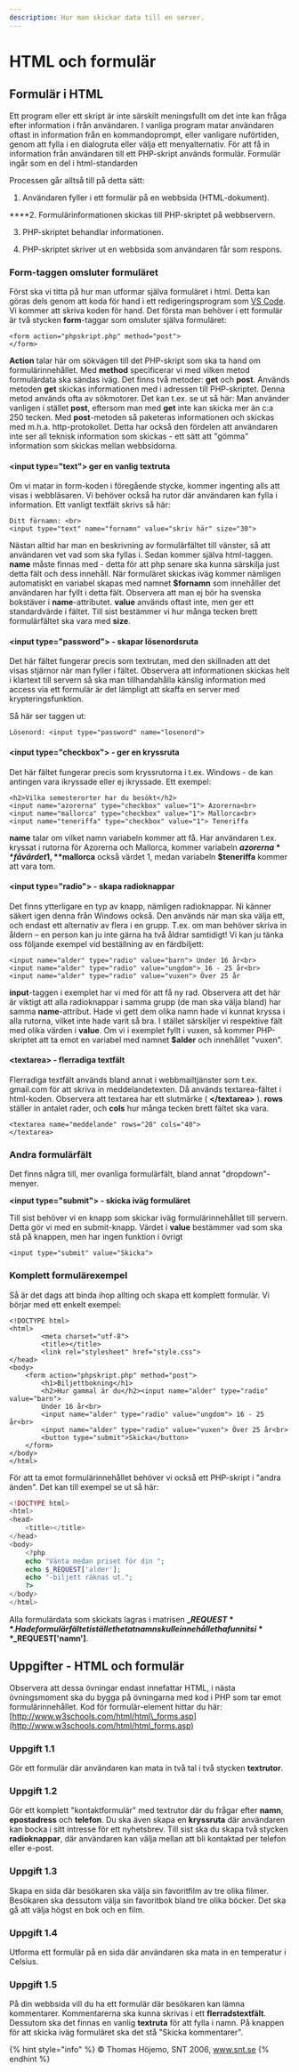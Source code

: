 ```yaml
---
description: Hur man skickar data till en server.
---
```


# HTML och formulär

## **Formulär i HTML**

Ett program eller ett skript är inte särskilt meningsfullt om det inte kan fråga efter information i från användaren. I vanliga program matar användaren oftast in information från en kommandoprompt, eller vanligare nuförtiden, genom att fylla i en dialogruta eller välja ett menyalternativ. För att få in information från användaren till ett PHP-skript används formulär. Formulär ingår som en del i html-standarden

Processen går alltså till på detta sätt:

1. Användaren fyller i ett formulär på en webbsida \(HTML-dokument\).  
****2. Formulärinformationen skickas till PHP-skriptet på webbservern.  
3. PHP-skriptet behandlar informationen.  
4. PHP-skriptet skriver ut en webbsida som användaren får som respons.

### **Form-taggen omsluter formuläret**

 Först ska vi titta på hur man utformar själva formuläret i html. Detta kan göras dels genom att koda för hand i ett redigeringsprogram som [VS Code](https://code.visualstudio.com/). Vi kommer att skriva koden för hand. Det första man behöver i ett formulär är två stycken **form**-taggar som omsluter själva formuläret:

```markup
<form action="phpskript.php" method="post">
</form>
```

 **Action** talar här om sökvägen till det PHP-skript som ska ta hand om formulärinnehållet. Med **method** specificerar vi med vilken metod formulärdata ska sändas iväg. Det finns två metoder: **get** och **post**. Används metoden **get** skickas informationen med i adressen till PHP-skriptet. Denna metod används ofta av sökmotorer. Det kan t.ex. se ut så här: Man använder vanligen i stället **post**, eftersom man med **get** inte kan skicka mer än c:a 250 tecken. Med **post**-metoden så paketeras informationen och skickas med m.h.a. http-protokollet. Detta har också den fördelen att användaren inte ser all teknisk information som skickas - ett sätt att "gömma" information som skickas mellan webbsidorna.

#### **&lt;input type="text"&gt; ger en vanlig textruta**

Om vi matar in form-koden i föregående stycke, kommer ingenting alls att visas i webbläsaren. Vi behöver också ha rutor där användaren kan fylla i information. Ett vanligt textfält skrivs så här:

```markup
Ditt förnamn: <br>
<input type="text" name="fornamn" value="skriv här" size="30">
```

Nästan alltid har man en beskrivning av formulärfältet till vänster, så att användaren vet vad som ska fyllas i. Sedan kommer själva html-taggen. **name** måste finnas med - detta för att php senare ska kunna särskilja just detta fält och dess innehåll. När formuläret skickas iväg kommer nämligen automatiskt en variabel skapas med namnet **$fornamn** som innehåller det användaren har fyllt i detta fält. Observera att man ej bör ha svenska bokstäver i **name**-attributet. **value** används oftast inte, men ger ett standardvärde i fältet. Till sist bestämmer vi hur många tecken brett formulärfältet ska vara med **size**.

#### **&lt;input type="password"&gt; - skapar lösenordsruta**

Det här fältet fungerar precis som textrutan, med den skillnaden att det visas stjärnor när man fyller i fältet. Observera att informationen skickas helt i klartext till servern så ska man tillhandahålla känslig information med access via ett formulär är det lämpligt att skaffa en server med krypteringsfunktion.

Så här ser taggen ut:

```markup
Lösenord: <input type="password" name="losenord">
```

#### **&lt;input type="checkbox"&gt; - ger en kryssruta**

Det här fältet fungerar precis som kryssrutorna i t.ex. Windows - de kan antingen vara ikryssade eller ej ikryssade. Ett exempel:

```markup
<h2>Vilka semesterorter har du besökt</h2>
<input name="azorerna" type="checkbox" value="1"> Azorerna<br>
<input name="mallorca" type="checkbox" value="1"> Mallorca<br>
<input name="teneriffa" type="checkbox" value="1"> Teneriffa
```

**name** talar om vilket namn variabeln kommer att få. Har användaren t.ex. kryssat i rutorna för Azorerna och Mallorca, kommer variabeln **$azorerna** få värdet 1, **$mallorca** också värdet 1, medan variabeln **$teneriffa** kommer att vara tom.

#### **&lt;input type="radio"&gt; - skapa radioknappar**

Det finns ytterligare en typ av knapp, nämligen radioknappar. Ni känner säkert igen denna från Windows också. Den används när man ska välja ett, och endast ett alternativ av flera i en grupp. T.ex. om man behöver skriva in åldern – en person kan ju inte gärna ha två åldrar samtidigt! Vi kan ju tänka oss följande exempel vid beställning av en färdbiljett:

```markup
<input name="alder" type="radio" value="barn"> Under 16 år<br>
<input name="alder" type="radio" value="ungdom"> 16 - 25 år<br>
<input name="alder" type="radio" value="vuxen"> Över 25 år
```

  
**input**-taggen i exemplet har vi med för att få ny rad. Observera att det här är viktigt att alla radioknappar i samma grupp \(de man ska välja bland\) har samma **name**-attribut. Hade vi gett dem olika namn hade vi kunnat kryssa i alla rutorna, vilket inte hade varit så bra. I stället särskiljer vi respektive fält med olika värden i **value**. Om vi i exemplet fyllt i vuxen, så kommer PHP-skriptet att ta emot en variabel med namnet **$alder** och innehållet "vuxen".

#### **&lt;textarea&gt; - flerradiga textfält**

Flerradiga textfält används bland annat i webbmailtjänster som t.ex. gmail.com för att skriva in meddelandetexten. Då används textarea-fältet i html-koden. Observera att textarea har ett slutmärke \( **&lt;/textarea&gt;** \). **rows** ställer in antalet rader, och **cols** hur många tecken brett fältet ska vara.

```markup
<textarea name="meddelande" rows="20" cols="40">
</textarea>
```

### **Andra formulärfält**

Det finns några till, mer ovanliga formulärfält, bland annat "dropdown"-menyer.

**&lt;input type="submit"&gt; - skicka iväg formuläret**

Till sist behöver vi en knapp som skickar iväg formulärinnehållet till servern. Detta gör vi med en submit-knapp. Värdet i **value** bestämmer vad som ska stå på knappen, men har ingen funktion i övrigt

```markup
<input type="submit" value="Skicka">
```

### **Komplett formulärexempel**

Så är det dags att binda ihop allting och skapa ett komplett formulär. Vi börjar med ett enkelt exempel:

```markup
<!DOCTYPE html>
<html>
        <meta charset="utf-8">
        <title></title>
        <link rel="stylesheet" href="style.css">
</head>
<body>
    <form action="phpskript.php" method="post">
        <h1>Biljettbokning</h1>
        <h2>Hur gammal är du</h2><input name="alder" type="radio" value="barn">
        Under 16 år<br>
        <input name="alder" type="radio" value="ungdom"> 16 - 25 år<br>
        <input name="alder" type="radio" value="vuxen"> Över 25 år<br>
        <button type="submit">Skicka</button>
    </form>
</body>
</html>
```

För att ta emot formulärinnehållet behöver vi också ett PHP-skript i "andra änden". Det kan till exempel se ut så här:

```php
<!DOCTYPE html>
<html>
<head>
    <title></title>
</head>
<body>
    <?php
    echo "Vänta medan priset för din ";
    echo $_REQUEST['alder'];
    echo "-biljett räknas ut.";
    ?>
</body>
</html>
```

Alla formulärdata som skickats lagras i matrisen **$\_REQUEST**. Hade formulärfältet i stället hetat namn skulle innehållet ha funnits i **$\_REQUEST\['namn'\]**.

## Uppgifter - HTML och formulär

Observera att dessa övningar endast innefattar HTML, i nästa övningsmoment ska du bygga på övningarna med kod i PHP som tar emot formulärinnehållet. Kod för formulär-element hittar du här: [http://www.w3schools.com/html/html\_forms.asp](http://www.w3schools.com/html/html_forms.asp)

### **Uppgift 1.1**

Gör ett formulär där användaren kan mata in två tal i två stycken **textrutor**.

### **Uppgift 1.2**

Gör ett komplett "kontaktformulär" med textrutor där du frågar efter **namn**, **epostadress** och **telefon**. Du ska även skapa en **kryssruta** där användaren kan bocka i sitt intresse för ett nyhetsbrev. Till sist ska du skapa två stycken **radioknappar**, där användaren kan välja mellan att bli kontaktad per telefon eller e-post.

### **Uppgift 1.3**

Skapa en sida där besökaren ska välja sin favoritfilm av tre olika filmer. Besökaren ska dessutom välja sin favoritbok bland tre olika böcker. Det ska gå att välja högst en bok och en film.

### **Uppgift 1.4**

Utforma ett formulär på en sida där användaren ska mata in en temperatur i Celsius.

### **Uppgift 1.5**

På din webbsida vill du ha ett formulär där besökaren kan lämna kommentarer. Kommentarerna ska kunna skrivas i ett **flerradstextfält**. Dessutom ska det finnas en vanlig **textruta** för att fylla i namn. På knappen för att skicka iväg formuläret ska det stå "Skicka kommentarer".

{% hint style="info" %}
© Thomas Höjemo, SNT 2006, www.snt.se
{% endhint %}

